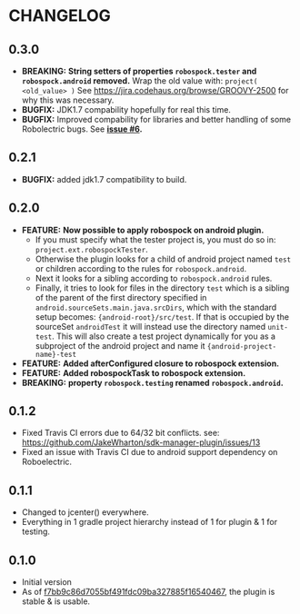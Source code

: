 CHANGELOG
=====================

0.3.0
---------------------
+ **BREAKING:** **String setters of properties `robospock.tester` and  `robospock.android` removed.** Wrap the old value with: `project( <old_value> )` See https://jira.codehaus.org/browse/GROOVY-2500 for why this was necessary.
+ **BUGFIX:** JDK1.7 compability hopefully for real this time.
+ **BUGFIX:** Improved compability for libraries and better handling of some Robolectric bugs. See **[issue #6](/../../issues/6).**

0.2.1
---------------------
+ **BUGFIX:** added jdk1.7 compatibility to build.

0.2.0
---------------------
+ **FEATURE:** **Now possible to apply robospock on android plugin.**
    + If you must specify what the tester project is, you must do so in:
	`project.ext.robospockTester`.
    + Otherwise the plugin looks for a child of android project named `test` or children according to the rules for `robospock.android`.
    + Next it looks for a sibling according to `robospock.android` rules.
    + Finally, it tries to look for files in the directory `test` which is a sibling of the parent of the first directory specified in `android.sourceSets.main.java.srcDirs`, which with the standard setup becomes: `{android-root}/src/test`. If that is occupied by the sourceSet `androidTest` it will instead use the directory named `unit-test`. This will also create a test project dynamically for you as a subproject of the android project and name it `{android-project-name}-test`
+ **FEATURE:** **Added afterConfigured closure to robospock extension.**
+ **FEATURE:** **Added robospockTask to robospock extension.**
+ **BREAKING:** **property `robospock.testing` renamed `robospock.android`.**

0.1.2
---------------------
+ Fixed Travis CI errors due to 64/32 bit conflicts.
  see: https://github.com/JakeWharton/sdk-manager-plugin/issues/13
+ Fixed an issue with Travis CI due to android support dependency on Roboelectric.

0.1.1
---------------------
+ Changed to jcenter() everywhere.
+ Everything in 1 gradle project hierarchy instead of 1 for plugin & 1 for testing.

0.1.0
---------------------
+ Initial version
+ As of [f7bb9c86d7055bf491fdc09ba327885f16540467](https://github.com/Centril/gradle-plugin-robospock/commit/9fedfc1393911ba0d10211ef6593e9447baa982b), the plugin is stable & is usable.
